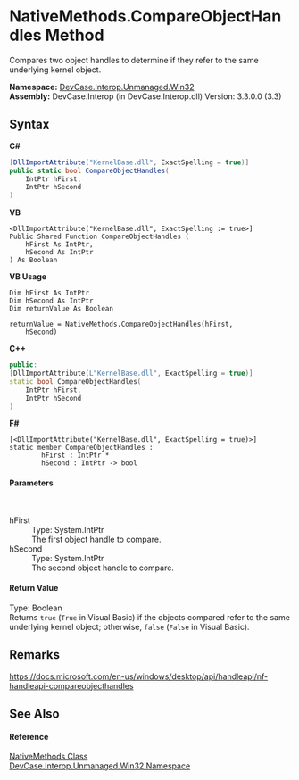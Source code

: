 # NativeMethods.CompareObjectHandles Method 
 

Compares two object handles to determine if they refer to the same underlying kernel object.

**Namespace:**&nbsp;<a href="N_DevCase_Interop_Unmanaged_Win32">DevCase.Interop.Unmanaged.Win32</a><br />**Assembly:**&nbsp;DevCase.Interop (in DevCase.Interop.dll) Version: 3.3.0.0 (3.3)

## Syntax

**C#**<br />
``` C#
[DllImportAttribute("KernelBase.dll", ExactSpelling = true)]
public static bool CompareObjectHandles(
	IntPtr hFirst,
	IntPtr hSecond
)
```

**VB**<br />
``` VB
<DllImportAttribute("KernelBase.dll", ExactSpelling := true>]
Public Shared Function CompareObjectHandles ( 
	hFirst As IntPtr,
	hSecond As IntPtr
) As Boolean
```

**VB Usage**<br />
``` VB Usage
Dim hFirst As IntPtr
Dim hSecond As IntPtr
Dim returnValue As Boolean

returnValue = NativeMethods.CompareObjectHandles(hFirst, 
	hSecond)
```

**C++**<br />
``` C++
public:
[DllImportAttribute(L"KernelBase.dll", ExactSpelling = true)]
static bool CompareObjectHandles(
	IntPtr hFirst, 
	IntPtr hSecond
)
```

**F#**<br />
``` F#
[<DllImportAttribute("KernelBase.dll", ExactSpelling = true)>]
static member CompareObjectHandles : 
        hFirst : IntPtr * 
        hSecond : IntPtr -> bool 

```


#### Parameters
&nbsp;<dl><dt>hFirst</dt><dd>Type: System.IntPtr<br />The first object handle to compare.</dd><dt>hSecond</dt><dd>Type: System.IntPtr<br />The second object handle to compare.</dd></dl>

#### Return Value
Type: Boolean<br />Returns `true` (`True` in Visual Basic) if the objects compared refer to the same underlying kernel object; otherwise, `false` (`False` in Visual Basic).

## Remarks
<a href="https://docs.microsoft.com/en-us/windows/desktop/api/handleapi/nf-handleapi-compareobjecthandles" target="_blank">https://docs.microsoft.com/en-us/windows/desktop/api/handleapi/nf-handleapi-compareobjecthandles</a>

## See Also


#### Reference
<a href="T_DevCase_Interop_Unmanaged_Win32_NativeMethods">NativeMethods Class</a><br /><a href="N_DevCase_Interop_Unmanaged_Win32">DevCase.Interop.Unmanaged.Win32 Namespace</a><br />